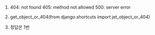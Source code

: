 1. 404: not found
   405: method not allowed
   500: server error

2. get_object_or_404(from django.shortcuts import jet_object_or_404)
3. 정답은 1번